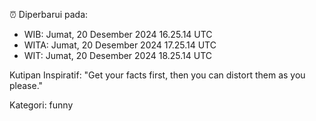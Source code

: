 ⏰ Diperbarui pada:
- WIB: Jumat, 20 Desember 2024 16.25.14 UTC
- WITA: Jumat, 20 Desember 2024 17.25.14 UTC
- WIT: Jumat, 20 Desember 2024 18.25.14 UTC

Kutipan Inspiratif:
"Get your facts first, then you can distort them as you please."


Kategori: funny

